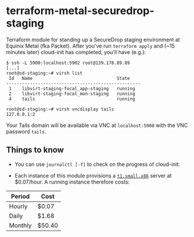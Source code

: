 # terraform-metal-securedrop-staging

Terraform module for standing up a SecureDrop staging environment at
Equinix Metal (fka Packet).  After you've run `terraform apply` and (~15
minutes later) cloud-init has completed, you'll have (e.g.):

```sh-session
$ ssh -L 5900:localhost:5902 root@139.178.89.89
[...]
root@sd-staging:~# virsh list
 Id   Name                                State
---------------------------------------------------
 1    libvirt-staging-focal_app-staging   running
 2    libvirt-staging-focal_mon-staging   running
 4    tails                               running

root@sd-staging:~# virsh vncdisplay tails
127.0.0.1:2
```

Your Tails domain will be available via VNC at `localhost:5900` with the
VNC password `tails`.

## Things to know

* You can use `journalctl [-f]` to check on the progress of cloud-init.

* Each instance of this module provisions a [`t1.small.x86`][t1.small.x86]
  server at $0.07/hour.  A running instance therefore costs:

| Period | Cost |
| --- | --- |
| Hourly | $0.07 |
| Daily | $1.68 |
| Monthly | $50.40 |


[t1.small.x86]: https://metal.equinix.com/developers/docs/servers/server-specs/#t1smallx86

